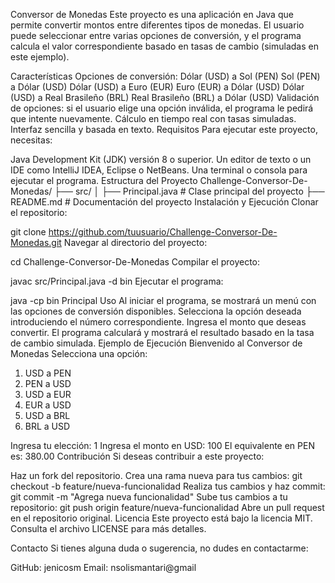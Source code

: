 Conversor de Monedas
Este proyecto es una aplicación en Java que permite convertir montos entre diferentes tipos de monedas. El usuario puede seleccionar entre varias opciones de conversión, y el programa calcula el valor correspondiente basado en tasas de cambio (simuladas en este ejemplo).

Características
Opciones de conversión:
Dólar (USD) a Sol (PEN)
Sol (PEN) a Dólar (USD)
Dólar (USD) a Euro (EUR)
Euro (EUR) a Dólar (USD)
Dólar (USD) a Real Brasileño (BRL)
Real Brasileño (BRL) a Dólar (USD)
Validación de opciones: si el usuario elige una opción inválida, el programa le pedirá que intente nuevamente.
Cálculo en tiempo real con tasas simuladas.
Interfaz sencilla y basada en texto.
Requisitos
Para ejecutar este proyecto, necesitas:

Java Development Kit (JDK) versión 8 o superior.
Un editor de texto o un IDE como IntelliJ IDEA, Eclipse o NetBeans.
Una terminal o consola para ejecutar el programa.
Estructura del Proyecto
Challenge-Conversor-De-Monedas/
├── src/
│   ├── Principal.java  # Clase principal del proyecto
├── README.md           # Documentación del proyecto
Instalación y Ejecución
Clonar el repositorio:

git clone https://github.com/tuusuario/Challenge-Conversor-De-Monedas.git
Navegar al directorio del proyecto:

cd Challenge-Conversor-De-Monedas
Compilar el proyecto:

javac src/Principal.java -d bin
Ejecutar el programa:

java -cp bin Principal
Uso
Al iniciar el programa, se mostrará un menú con las opciones de conversión disponibles.
Selecciona la opción deseada introduciendo el número correspondiente.
Ingresa el monto que deseas convertir.
El programa calculará y mostrará el resultado basado en la tasa de cambio simulada.
Ejemplo de Ejecución
Bienvenido al Conversor de Monedas
Selecciona una opción:
1. USD a PEN
2. PEN a USD
3. USD a EUR
4. EUR a USD
5. USD a BRL
6. BRL a USD

Ingresa tu elección: 1
Ingresa el monto en USD: 100
El equivalente en PEN es: 380.00
Contribución
Si deseas contribuir a este proyecto:

Haz un fork del repositorio.
Crea una rama nueva para tus cambios:
git checkout -b feature/nueva-funcionalidad
Realiza tus cambios y haz commit:
git commit -m "Agrega nueva funcionalidad"
Sube tus cambios a tu repositorio:
git push origin feature/nueva-funcionalidad
Abre un pull request en el repositorio original.
Licencia
Este proyecto está bajo la licencia MIT. Consulta el archivo LICENSE para más detalles.

Contacto
Si tienes alguna duda o sugerencia, no dudes en contactarme:

GitHub: jenicosm
Email: nsolismantari@gmail

